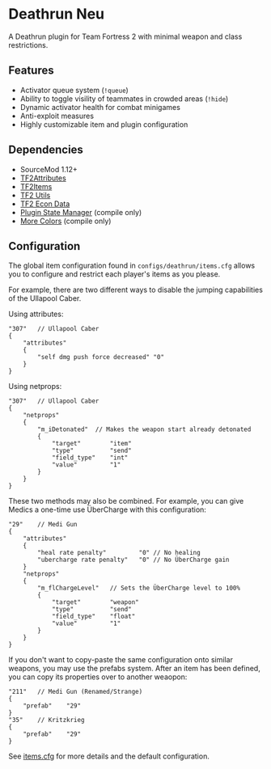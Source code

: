 # Deathrun Neu

A Deathrun plugin for Team Fortress 2 with minimal weapon and class restrictions.

## Features

* Activator queue system (`!queue`)
* Ability to toggle visility of teammates in crowded areas (`!hide`)
* Dynamic activator health for combat minigames
* Anti-exploit measures
* Highly customizable item and plugin configuration

## Dependencies

* SourceMod 1.12+
* [TF2Attributes](https://forums.alliedmods.net/showthread.php?t=210221)
* [TF2Items](https://forums.alliedmods.net/showthread.php?t=115100)
* [TF2 Utils](https://forums.alliedmods.net/showthread.php?t=338773)
* [TF2 Econ Data](https://forums.alliedmods.net/showthread.php?t=315011)
* [Plugin State Manager](https://github.com/Mikusch/PluginStateManager) (compile only)
* [More Colors](https://forums.alliedmods.net/showthread.php?t=185016) (compile only)

## Configuration

The global item configuration found in `configs/deathrun/items.cfg` allows you to configure and restrict each player's
items as you please.

For example, there are two different ways to disable the jumping capabilities of the Ullapool Caber.

Using attributes:

```
"307"	// Ullapool Caber
{
	"attributes"
	{
		"self dmg push force decreased"	"0"
	}
}
```

Using netprops:

```
"307"	// Ullapool Caber
{
	"netprops"
	{
		"m_iDetonated"	// Makes the weapon start already detonated
		{
			"target"		"item"
			"type"			"send"
			"field_type"	"int"
			"value"			"1"
		}
	}
}
```

These two methods may also be combined. For example, you can give Medics a one-time use ÜberCharge with this
configuration:

```
"29"	// Medi Gun
{
	"attributes"
	{
		"heal rate penalty"			"0" // No healing
		"ubercharge rate penalty"	"0" // No ÜberCharge gain
	}
	"netprops"
	{
		"m_flChargeLevel"	// Sets the ÜberCharge level to 100%
		{
			"target"		"weapon"
			"type"			"send"
			"field_type"	"float"
			"value"			"1"
		}
	}
}
```

If you don't want to copy-paste the same configuration onto similar weapons, you may use the prefabs system. After an
item has been defined, you can copy its properties over to another weaopon:

```
"211"	// Medi Gun (Renamed/Strange)
{
	"prefab"	"29"
}
"35"	// Kritzkrieg
{
	"prefab"	"29"
}
```

See [items.cfg](/addons/sourcemod/configs/deathrun/items.cfg) for more details and the default configuration.
